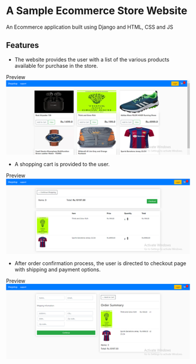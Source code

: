 # A Sample Ecommerce Store Website

An Ecommerce application built using Django and HTML, CSS and JS

## Features
* The website provides the user with a list of the various
products available for purchase in the store.

Preview
[![error displaying image](https://github.com/RahulNeo95/django_ecommerce_application/blob/master/preview/img1.PNG
)](#features)


* A shopping cart is provided to the user.

Preview
[![error displaying image](https://github.com/RahulNeo95/django_ecommerce_application/blob/master/preview/img2.PNG
)](#features)


* After order confirmation process, the user is directed to checkout page with shipping and payment options.

Preview
[![error displaying image](https://github.com/RahulNeo95/django_ecommerce_application/blob/master/preview/img3.PNG
)](#features)




